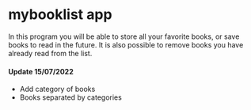 # mybooklist app

In this program you will be able to store all your favorite books, or save books to read in the future.
It is also possible to remove books you have already read from the list.

#### Update 15/07/2022
- Add category of books
- Books separated by categories
